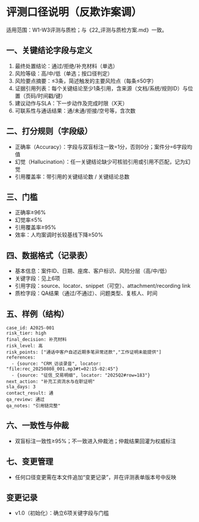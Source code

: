 # 评测口径说明（反欺诈案调）

适用范围：W1-W3评测与质检；与《22_评测与质检方案.md》一致。

## 一、关键结论字段与定义
1) 最终处置结论：通过/拒绝/补充材料（单选）
2) 风险等级：高/中/低（单选；按口径判定）
3) 风险要点摘要：≤3条，简述触发的主要风险点（每条≤50字）
4) 证据引用列表：每个关键结论至少1条引用，含来源（文档/系统/规则ID）与位置（页码/时间戳/键）
5) 建议动作与SLA：下一步动作及完成时限（X天）
6) 可联系性与通话结果：通/未通/拒接/空号等，含次数

## 二、打分规则（字段级）
- 正确率（Accuracy）：字段与双盲标注一致=1分，否则0分；案件分=6字段均值
- 幻觉（Hallucination）：任一关键结论缺少可核验引用或引用不匹配，记为幻觉
- 引用覆盖率：带引用的关键结论数 / 关键结论总数

## 三、门槛
- 正确率≥96%
- 幻觉率≤5%
- 引用覆盖率≥95%
- 效率：人均案调时长较基线下降≥50%

## 四、数据格式（记录表）
- 基本信息：案件ID、日期、座席、客户标识、风险分层（高/中/低）
- 关键字段：见上6项
- 引用字段：source、locator、snippet（可空）、attachment/recording link
- 质检字段：QA结果（通过/不通过）、问题类型、复核人、时间

## 五、样例（结构）
```
case_id: A2025-001
risk_tier: high
final_decision: 补充材料
risk_level: 高
risk_points: ["通话中客户自述近期多笔异常还款","工作证明未能提供"]
references:
  - {source: "CRM_访谈录音", locator: "file:rec_20250808_001.mp3#t=02:15-02:45"}
  - {source: "征信_交易明细", locator: "2025Q2#row=183"}
next_action: "补充工资流水与在职证明"
sla_days: 3
contact_result: 通
qa_review: 通过
qa_notes: "引用链完整"
```

## 六、一致性与仲裁
- 双盲标注一致性≥95%；不一致进入仲裁池；仲裁结果回灌为权威标注

## 七、变更管理
- 任何口径变更需在本文件追加“变更记录”，并在评测表单版本号中反映

## 变更记录
- v1.0（初始化）：确立6项关键字段与门槛

